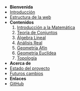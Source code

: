 - **Bienvenida**
- [Introducción](/informacionWeb/inicio.md)
- [Estructura de la web](/informacionWeb/estructuraWeb.md)
- **Contenidos**
  1. [Introducción a la Matemática](cursoIntroduccion.md)
  2. [Teoría de Conjuntos](/indicesCursos/indiceTeoriaDeConjuntos.md)
  3. [Álgebra Lineal](cursoAlgebraLineal.md)
  4. [Análisis Real](cursoAnalisisReal.md)
  5. [Geometría Afín](cursoGeometriaAfin.md)
  6. [Geometría Euclídea](cursoGeometriaEuclidea.md)
  7. [Topología](cursoTopologia.md)
- **Acerca de**
- [Estado del proyecto](informacionWeb/estadoProyecto.md)
- [Futuros cambios](informacionWeb/futurosCambios.md)
- **Enlaces**
- [GitHub](https://github.com/misterbugcatnoir/Matematicas-Imaginarias)
